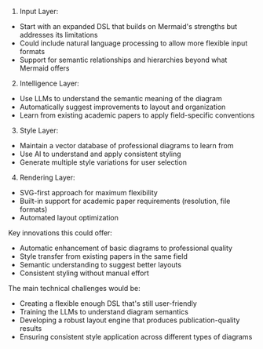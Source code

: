 1. Input Layer:
- Start with an expanded DSL that builds on Mermaid's strengths but addresses its limitations
- Could include natural language processing to allow more flexible input formats
- Support for semantic relationships and hierarchies beyond what Mermaid offers

2. Intelligence Layer:
- Use LLMs to understand the semantic meaning of the diagram
- Automatically suggest improvements to layout and organization
- Learn from existing academic papers to apply field-specific conventions

3. Style Layer:
- Maintain a vector database of professional diagrams to learn from
- Use AI to understand and apply consistent styling
- Generate multiple style variations for user selection

4. Rendering Layer:
- SVG-first approach for maximum flexibility
- Built-in support for academic paper requirements (resolution, file formats)
- Automated layout optimization

Key innovations this could offer:
- Automatic enhancement of basic diagrams to professional quality
- Style transfer from existing papers in the same field
- Semantic understanding to suggest better layouts
- Consistent styling without manual effort

The main technical challenges would be:
- Creating a flexible enough DSL that's still user-friendly
- Training the LLMs to understand diagram semantics
- Developing a robust layout engine that produces publication-quality results
- Ensuring consistent style application across different types of diagrams
